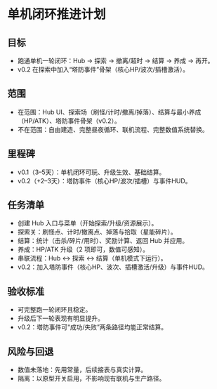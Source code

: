 # 单机闭环推进计划

## 目标

- 跑通单机一轮闭环：Hub → 探索 → 撤离/超时 → 结算 → 养成 → 再开。
- v0.2 在探索中加入“塔防事件”骨架（核心HP/波次/插槽激活）。

## 范围

- 在范围：Hub UI、探索场（刷怪/计时/撤离/掉落）、结算与最小养成（HP/ATK）、塔防事件骨架（v0.2）。
- 不在范围：自由建造、完整昼夜循环、联机流程、完整数值系统替换。

## 里程碑

- v0.1（3–5天）：单机闭环可玩、升级生效、基础结算。
- v0.2（+2–3天）：塔防事件（核心HP/波次/插槽）与事件HUD。

## 任务清单

- 创建 Hub 入口与菜单（开始探索/升级/资源展示）。
- 探索关：刷怪点、计时/撤离点、掉落与拾取（星能碎片）。
- 结算：统计（击杀/碎片/用时）、奖励计算、返回 Hub 并应用。
- 养成：HP/ATK 升级（2 项即可，数值可感知）。
- 串联流程：Hub ↔ 探索 ↔ 结算（单机模式下运行）。
- v0.2：加入塔防事件（核心HP、波次、插槽激活/升级）与事件HUD。

## 验收标准

- 可完整跑一轮闭环且稳定。
- 升级后下一轮表现有明显提升。
- v0.2：塔防事件可“成功/失败”两条路径均能正常结算。

## 风险与回退

- 数值未落地：先用常量，后续接表与真实计算。
- 隔离：以原型开关启用，不影响现有联机与生产路径。
